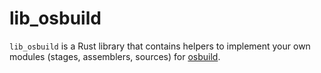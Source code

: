 # lib_osbuild

`lib_osbuild` is a Rust library that contains helpers to implement your own
modules (stages, assemblers, sources) for [osbuild](https://osbuild.org/).
